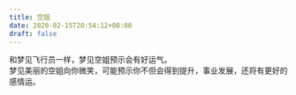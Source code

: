 ```yaml
---
title: 空姐
date: 2020-02-15T20:54:12+08:00
draft: false
---
```


和梦见飞行员一样，梦见空姐预示会有好运气。<br>
梦见美丽的空姐向你微笑，可能预示你不但会得到提升，事业发展，还将有更好的感情运。<br>
